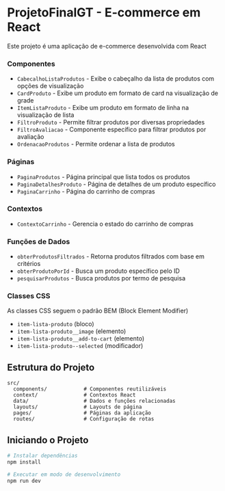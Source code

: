 # ProjetoFinalGT - E-commerce em React

Este projeto é uma aplicação de e-commerce desenvolvida com React

### Componentes

- `CabecalhoListaProdutos` - Exibe o cabeçalho da lista de produtos com opções de visualização
- `CardProduto` - Exibe um produto em formato de card na visualização de grade
- `ItemListaProduto` - Exibe um produto em formato de linha na visualização de lista
- `FiltroProduto` - Permite filtrar produtos por diversas propriedades
- `FiltroAvaliacao` - Componente específico para filtrar produtos por avaliação
- `OrdenacaoProdutos` - Permite ordenar a lista de produtos

### Páginas

- `PaginaProdutos` - Página principal que lista todos os produtos
- `PaginaDetalhesProduto` - Página de detalhes de um produto específico
- `PaginaCarrinho` - Página do carrinho de compras

### Contextos

- `ContextoCarrinho` - Gerencia o estado do carrinho de compras

### Funções de Dados

- `obterProdutosFiltrados` - Retorna produtos filtrados com base em critérios
- `obterProdutoPorId` - Busca um produto específico pelo ID
- `pesquisarProdutos` - Busca produtos por termo de pesquisa

### Classes CSS

As classes CSS seguem o padrão BEM (Block Element Modifier)
- `item-lista-produto` (bloco)
- `item-lista-produto__image` (elemento)
- `item-lista-produto__add-to-cart` (elemento)
- `item-lista-produto--selected` (modificador)

## Estrutura do Projeto

```
src/
  components/            # Componentes reutilizáveis
  context/               # Contextos React
  data/                  # Dados e funções relacionadas
  layouts/               # Layouts de página
  pages/                 # Páginas da aplicação
  routes/                # Configuração de rotas
```

## Iniciando o Projeto

```bash
# Instalar dependências
npm install

# Executar em modo de desenvolvimento
npm run dev
```
